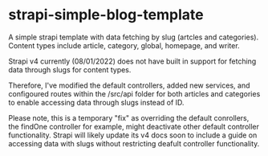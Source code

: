# strapi-simple-blog-template
A simple strapi template with data fetching by slug (artcles and categories). Content types include article, category, global, homepage, and writer. 

Strapi v4 currently (08/01/2022) does not have built in support for fetching data through slugs for content types.

Therefore, I've modified the default controllers, added new services, and configoured routes within the /src/api folder for both articles and categories to enable accessing data through slugs instead of ID.

Please note, this is a temporary "fix" as overriding the default conrollers, the findOne controller for example, might deactivate other default controller functionality. Strapi will likely update its v4 docs soon to include a guide on accessing data with slugs without restricting deafult controller functionality.
